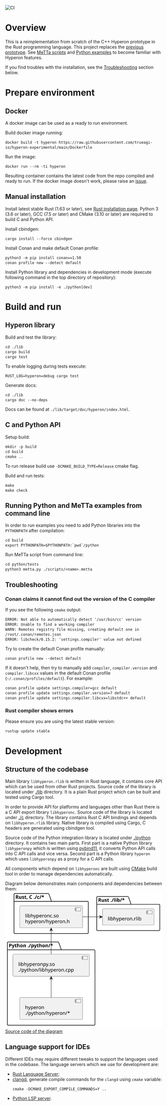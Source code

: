 ![CI](https://github.com/trueagi-io/hyperon-experimental/actions/workflows/ci.yml/badge.svg)

# Overview

This is a reimplementation from scratch of the C++ Hyperon prototype in the Rust
programming language. This project replaces the [previous
prototype](https://github.com/trueagi-io/hyperon-cpp/tree/master).
See [MeTTa scripts](./python/tests/scripts) and [Python examples](./python/tests) to become familiar with Hyperon features.

If you find troubles with the installation, see the [Troubleshooting](#troubleshooting) section below.

# Prepare environment

## Docker

A docker image can be used as a ready to run environment.

Build docker image running:
```
docker build -t hyperon https://raw.githubusercontent.com/trueagi-io/hyperon-experimental/main/Dockerfile
```

Run the image:
```
docker run --rm -ti hyperon
```

Resulting container contains the latest code from the repo compiled and ready
to run.  If the docker image doesn't work, please raise an
[issue](https://github.com/trueagi-io/hyperon-experimental/issues).

## Manual installation

Install latest stable Rust (1.63 or later), see [Rust installation
page](https://www.rust-lang.org/tools/install). Python 3 (3.6 or later), GCC
(7.5 or later) and CMake (3.10 or later) are required to build C and Python
API.

Install cbindgen:
```
cargo install --force cbindgen
```

Install Conan and make default Conan profile:
```
python3 -m pip install conan==1.50
conan profile new --detect default
```

Install Python library and dependencies in development mode (execute following
command in the top directory of repository):
```
python3 -m pip install -e ./python[dev]
```

# Build and run

## Hyperon library

Build and test the library:
```
cd ./lib
cargo build
cargo test
```

To enable logging during tests execute:
```
RUST_LOG=hyperon=debug cargo test
```

Generate docs:
```
cd ./lib
cargo doc --no-deps
```
Docs can be found at `./lib/target/doc/hyperon/index.html`.

## C and Python API

Setup build:
```
mkdir -p build
cd build
cmake ..
```
To run release build use `-DCMAKE_BUILD_TYPE=Release` cmake flag.

Build and run tests:
```
make
make check
```

## Running Python and MeTTa examples from command line

In order to run examples you need to add Python libraries into the `PYTHONPATH`
after compilation:
```
cd build
export PYTHONPATH=$PYTHONPATH:`pwd`/python
```

Run MeTTa script from command line:
```
cd python/tests
python3 metta.py ./scripts/<name>.metta
```

## Troubleshooting

### Conan claims it cannot find out the version of the C compiler

If you see the following `cmake` output:
```
ERROR: Not able to automatically detect '/usr/bin/cc' version
ERROR: Unable to find a working compiler
WARN: Remotes registry file missing, creating default one in /root/.conan/remotes.json
ERROR: libcheck/0.15.2: 'settings.compiler' value not defined
```
Try to create the default Conan profile manually:
```
conan profile new --detect default
```
If it doesn't help, then try to manually add `compiler`, `compiler.version` and
`compiler.libcxx` values in the default Conan profile
(`~/.conan/profiles/default`).
For example:
```
conan profile update settings.compiler=gcc default
conan profile update settings.compiler.version=7 default
conan profile update settings.compiler.libcxx=libstdc++ default
```

### Rust compiler shows errors

Please ensure you are using the latest stable version:
```
rustup update stable
```

# Development

## Structure of the codebase

Main library `libhyperon.rlib` is written in Rust language, it contains core
API which can be used from other Rust projects. Source code of the library is
located under [./lib](./lib) directory. It is a plain Rust project which can be
built and tested using Cargo tool.

In order to provide API for platforms and languages other than Rust there is a
C API export library `libhyperonc`. Source code of the library is located under
[./c](./c) directory. The library contains Rust C API bindings and depends on
`libhyperon.rlib` library. Native library is compiled using Cargo, C headers
are generated using cbindgen tool.

Source code of the Python integration library is located under
[./python](./python) directory. It contains two main parts. First part is a
native Python library `libhyperonpy` which is written using
[pybind11](https://github.com/pybind/pybind11), it converts Python API calls
into C API calls and vice versa. Second part is a Python library `hyperon`
which uses `libhyperonpy` as a proxy for a C API calls.

All components which depend on `libhyperonc` are built using
[CMake](https://cmake.org/) build tool in order to manage dependencies
automatically.

Diagram below demonstrates main components and dependencies between them:
![Diagram of the structure](./doc/structure.svg)
[Source code of the diagram](./doc/structure.plantuml)

## Language support for IDEs

Different IDEs may require different tweaks to support the languages
used in the codebase. The language servers which we use
for development are:
- [Rust Language Server](https://github.com/rust-lang/rls#setup);
- [clangd](https://clangd.llvm.org/installation), generate compile
  commands for the `clangd` using `cmake` variable:
  ```
  cmake -DCMAKE_EXPORT_COMPILE_COMMANDS=Y ..
  ```
- [Python LSP server](https://github.com/python-lsp/python-lsp-server#installation).

